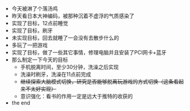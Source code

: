 - 今天被淋了个落汤鸡
- 昨天看日本大神编码，被那种沉着不虚浮的气质感染了
- 实现了目标，12点前睡觉
- 实现了目标，刷牙
- 未实现目标，回去就睡了一会没有去散步什么的
- 多玩了一把游戏
- 实现了目标，做了一些其它事情，修理电脑并且安装了PCI网卡+蓝牙
- 那么制定一下今天的目标
    - 手机脱离时间，至少30分钟，洗澡之后实现
    - 洗澡时刷牙，洗澡在11点前完成
    - ~~继续探索大脑模式切换，研究是否能够脱离玩游戏的方式切换（这条看起来不太好实现）~~
    - 意识强化：看书的作用一定是远大于推特的收获的
- the end
